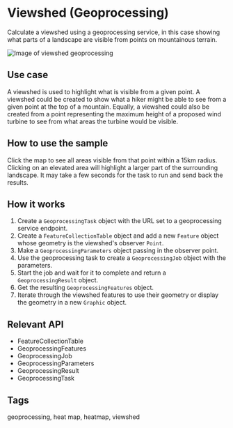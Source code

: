 # Viewshed (Geoprocessing)

Calculate a viewshed using a geoprocessing service, in this case showing what parts of a landscape are visible from points on mountainous terrain.

![Image of viewshed geoprocessing](screenshot.png)

## Use case

A viewshed is used to highlight what is visible from a given point. A viewshed could be created to show what a hiker might be able to see from a given point at the top of a mountain. Equally, a viewshed could also be created from a point representing the maximum height of a proposed wind turbine to see from what areas the turbine would be visible. 

## How to use the sample

Click the map to see all areas visible from that point within a 15km radius. Clicking on an elevated area will highlight a larger part of the surrounding landscape. It may take a few seconds for the task to run and send back the results.

## How it works
1. Create a `GeoprocessingTask` object with the URL set to a geoprocessing service endpoint.
1. Create a `FeatureCollectionTable` object and add a new `Feature` object whose geometry is the viewshed's observer `Point`.
1. Make a `GeoprocessingParameters` object passing in the observer point.
1. Use the geoprocessing task to create a `GeoprocessingJob` object with the parameters.
1. Start the job and wait for it to complete and return a `GeoprocessingResult` object.
1. Get the resulting `GeoprocessingFeatures` object.
1. Iterate through the viewshed features to use their geometry or display the geometry in a new `Graphic` object.

## Relevant API

* FeatureCollectionTable
* GeoprocessingFeatures
* GeoprocessingJob
* GeoprocessingParameters
* GeoprocessingResult
* GeoprocessingTask

## Tags

geoprocessing, heat map, heatmap, viewshed
